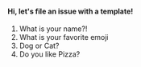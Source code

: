 #### Hi, let's file an issue with a template!


1) What is your name?!
2) What is your favorite emoji
3) Dog or Cat?
4) Do you like Pizza?

